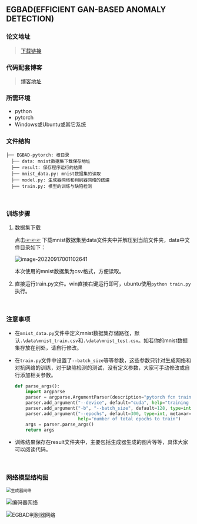 ## EGBAD(EFFICIENT GAN-BASED ANOMALY DETECTION)

### 论文地址

> [下载链接](https://arxiv.org/pdf/1802.06222.pdf)





### 代码配套博客

> [博客地址](https://juejin.cn/post/7146865965483950088/)



### 所需环境

- python
- pytorch
- Windows或Ubuntu或其它系统





### 文件结构

```
├── EGBAD-pytorch: 根目录
  ├── data: mnist数据集下载保存地址  
  ├── result: 保存程序运行的结果
  ├── mnist_data.py: mnist数据集的读取
  ├── model.py: 生成器网络和判别器网络的搭建
  ├── train.py: 模型的训练与缺陷检测
```





&nbsp;

### 训练步骤

1. 数据集下载

   点击[☞☞☞](https://www.kaggle.com/datasets/oddrationale/mnist-in-csv) 下载mnist数据集至data文件夹中并解压到当前文件夹，data中文件目录如下：

   ![image-20220917001102641](https://tutouxiaosu.oss-cn-beijing.aliyuncs.com/img/img/image-20220917001102641.png)

   本次使用的mnist数据集为csv格式，方便读取。

2. 直接运行train.py文件。win直接右键运行即可，ubuntu使用`python train.py`执行。


&nbsp;

### 注意事项

- 在`mnist_data.py`文件中定义mnist数据集存储路径，默认`.\data\mnist_train.csv`和`.\data\mnist_test.csv`。如若你的mnist数据集存放在别处，请自行修改。

- 在`train.py`文件中设置了`--batch_size`等等参数，这些参数只针对生成网络和对抗网络的训练，对于缺陷检测的测试，没有定义参数，大家可手动修改或自行添加相关参数。

  ```python 
  def parse_args():
      import argparse
      parser = argparse.ArgumentParser(description="pytorch fcn training")
      parser.add_argument("--device", default="cuda", help="training device")
      parser.add_argument("-b", "--batch_size", default=128, type=int)
      parser.add_argument("--epochs", default=300, type=int, metavar="N",
                          help="number of total epochs to train")
      args = parser.parse_args()
      return args
  ```

- 训练结果保存在result文件夹中，主要包括生成器生成的图片等等，具体大家可以阅读代码。


&nbsp;

### 网络模型结构图

<img src="https://tutouxiaosu.oss-cn-beijing.aliyuncs.com/img/img/%E7%94%9F%E6%88%90%E5%99%A8%E7%BD%91%E7%BB%9C.png" alt="生成器网络" style="zoom:80%;" />

![编码器网络](https://tutouxiaosu.oss-cn-beijing.aliyuncs.com/img/img/%E7%BC%96%E7%A0%81%E5%99%A8%E7%BD%91%E7%BB%9C.png)

![EGBAD判别器网络](https://tutouxiaosu.oss-cn-beijing.aliyuncs.com/img/img/EGBAD%E5%88%A4%E5%88%AB%E5%99%A8%E7%BD%91%E7%BB%9C.png)
